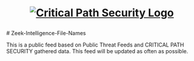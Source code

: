<h1 align="center">

[![Critical Path Security Logo](https://www.criticalpathsecurity.com/wp-content/uploads/2020/09/CPS-LOGO-RESIZE.png)](https:://www.criticalpathsecurity.com)

</h1>
# Zeek-Intelligence-File-Names

This is a public feed based on Public Threat Feeds and CRITICAL PATH SECURITY gathered data.
This feed will be updated as often as possible.
